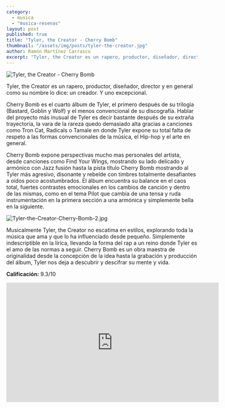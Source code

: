 ```yaml
---
category: 
  - musica
  - "musica-resenas"
layout: post
published: true
title: "Tyler, the Creator - Cherry Bomb"
thumbnail: "/assets/img/posts/tyler-the-creator.jpg"
author: Ramón Martínez Carrasco
excerpt: "Tyler, the Creator es un rapero, productor, diseñador, director y en general como su nombre lo dice 'un creador'. Y uno excepcional."
---
```



![Tyler, the Creator - Cherry Bomb]({{site.baseurl}}/assets/img/posts/tyler-the-creator.jpg)

Tyler, the Creator es un rapero, productor, diseñador, director y en general como su nombre lo dice: un creador. Y uno excepcional. 

Cherry Bomb es el cuarto álbum de Tyler, el primero después de su trilogía (Bastard, Goblin y Wolf) y el menos convencional de su discografía. Hablar del proyecto más inusual de Tyler es decir bastante después de su extraña trayectoria, la vara de la rareza quedo demasiado alta gracias a canciones como Tron Cat, Radicals o Tamale en donde Tyler expone su total falta de respeto a las formas convencionales de la música, el Hip-hop y el arte en general. 

Cherry Bomb expone perspectivas mucho mas personales del artista, desde canciones como Find Your Wings, mostrando su lado delicado y armónico con Jazz fusión hasta la pista título Cherry Bomb mostrando al Tyler más agresivo, disonante y rebelde con timbres totalmente desafiantes a oídos poco acostumbrados. El álbum encuentra su balance en el caos total, fuertes contrastes emocionales en los cambios de canción y dentro de las mismas, como en el tema Pilot que cambia de una tensa y ruda instrumentación en la primera sección a una armónica y simplemente bella en la siguiente.

![Tyler-the-Creator-Cherry-Bomb-2.jpg]({{site.baseurl}}/assets/img/posts/Tyler-the-Creator-Cherry-Bomb-2.jpg)

Musicalmente Tyler, the Creator no escatima en estilos, explorando toda la música que ama y que lo ha influenciado desde pequeño. Simplemente indescriptible en la lírica, llevando la forma del rap a un reino donde Tyler es el amo de las normas a seguir. Cherry Bomb es un obra maestra de originalidad desde la concepción de la idea hasta la grabación y producción del álbum, Tyler nos deja a descubrir y descifrar su mente y vida.

**Calificación:** 9.3/10

<iframe width="560" height="315" src="https://www.youtube.com/embed/SCcVrLcGD7k" frameborder="0" allowfullscreen></iframe>
